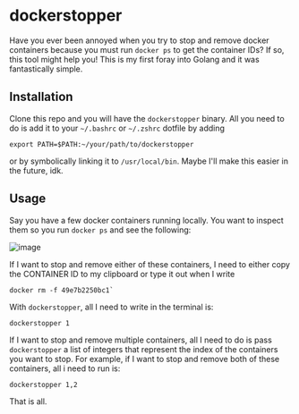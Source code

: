# dockerstopper

Have you ever been annoyed when you try to stop and remove docker containers because you must run `docker ps` to get the container IDs? If so, this tool might help you! This is my first foray into Golang and it was fantastically simple.

## Installation
Clone this repo and you will have the `dockerstopper` binary. All you need to do is add it to your `~/.bashrc` or `~/.zshrc` dotfile by adding

    export PATH=$PATH:~/your/path/to/dockerstopper

or by symbolically linking it to `/usr/local/bin`. Maybe I'll make this easier in the future, idk. 

## Usage
Say you have a few docker containers running locally. You want to inspect them so you run `docker ps` and see the following:

![image](https://user-images.githubusercontent.com/50613550/231899357-bd87f7ec-29fb-4575-bb1c-b1eab3f8eacb.png)

If I want to stop and remove either of these containers, I need to either copy the CONTAINER ID to my clipboard or type it out when I write 

    docker rm -f 49e7b2250bc1`
    
With `dockerstopper`, all I need to write in the terminal is:

    dockerstopper 1

If I want to stop and remove multiple containers, all I need to do is pass `dockerstopper` a list of integers that represent the index of the containers you want to stop. For example, if I want to stop and remove both of these containers, all i need to run is:

    dockerstopper 1,2

That is all. 
